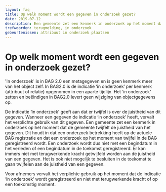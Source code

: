 ```yaml
---
layout: faq
title: Op welk moment wordt een gegeven in onderzoek gezet?
date: 2019-07-12
description: Een gemeente zet een kenmerk in onderzoek op het moment dat de gemeente twijfelt de juistheid van het gegeven. Een onderzoek wordt dus niet met een begindatum in het verleden of een begindatum in de toekomst geregistreerd.
trefwoorden: terugmelding, in onderzoek
gebeurtenissen: attribuut in onderzoek plaatsen
---
```


# Op welk moment wordt een gegeven in onderzoek gezet?

'In onderzoek' is in BAG 2.0 een metagegeven en is geen kenmerk meer van het object zelf. In BAG2.0 is de indicatie ‘in onderzoek’ per kenmerk (attribuut of relatie) opgenomen in een aparte tijdlijn. Het ‘in onderzoek’ zetten en beëindigen in BAG2.0 levert geen wijziging van objectgegevens op.

De indicatie ‘in onderzoek’ geeft aan dat er twijfel is over de juistheid van dit gegeven. Wanneer een gegeven de indicatie ‘in onderzoek’ heeft, vervalt het verplichte gebruik van dit gegeven. Een gemeente zet een kenmerk in onderzoek op het moment dat de gemeente twijfelt de juistheid van het gegeven. Dit houdt in dat een onderzoek betrekking heeft op de actuele BAG registratie en dat een onderzoek op het moment van twijfel in de BAG geregistreerd wordt. Een onderzoek wordt dus niet met een begindatum in het verleden of een begindatum in de toekomst geregistreerd. Er kan immers niet met terugwerkende kracht getwijfeld worden aan de juistheid van een gegeven. Het is ook niet mogelijk te besluiten in de toekomst te gaan twijfelen aan de juistheid van een gegeven.

Voor afnemers vervalt het verplichte gebruik op het moment dat de indicatie ‘in onderzoek’ wordt geregistreerd en niet met terugwerkende kracht of op een toekomstig moment.
